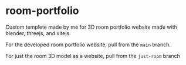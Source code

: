 # room-portfolio
Custom templete made by me for 3D room portfolio website made with blender, threejs, and vitejs. 


For the developed room portfolio website, pull from the `main` branch. 


For just the room 3D model as a website, pull from the `just-room` branch